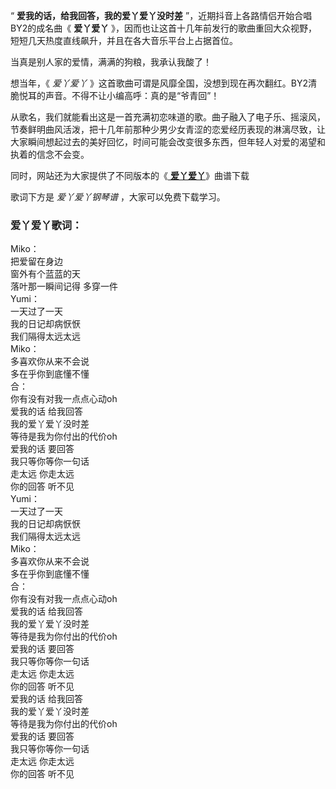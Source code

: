 

“ **爱我的话，给我回答，我的爱丫爱丫没时差** ”，近期抖音上各路情侣开始合唱BY2的成名曲《 **爱丫爱丫**
》，因而也让这首十几年前发行的歌曲重回大众视野，短短几天热度直线飙升，并且在各大音乐平台上占据首位。

当真是别人家的爱情，满满的狗粮，我承认我酸了！

想当年，《 _爱丫爱丫_ 》这首歌曲可谓是风靡全国，没想到现在再次翻红。BY2清脆悦耳的声音。不得不让小编高呼：真的是“爷青回”！

从歌名，我们就能看出这是一首充满初恋味道的歌。曲子融入了电子乐、摇滚风，节奏鲜明曲风活泼，把十几年前那种少男少女青涩的恋爱经历表现的淋漓尽致，让大家瞬间想起过去的美好回忆，时间可能会改变很多东西，但年轻人对爱的渴望和执着的信念不会变。

同时，网站还为大家提供了不同版本的《[ **爱丫爱丫**](Music-2338-爱丫爱丫-By2-EOP教学曲.html "爱丫爱丫")》曲谱下载

歌词下方是 _爱丫爱丫钢琴谱_ ，大家可以免费下载学习。

### 爱丫爱丫歌词：

Miko：  
把爱留在身边  
窗外有个蓝蓝的天  
落叶那一瞬间记得 多穿一件  
Yumi：  
一天过了一天  
我的日记却病恹恹  
我们隔得太远太远  
Miko：  
多喜欢你从来不会说  
多在乎你到底懂不懂  
合：  
你有没有对我一点点心动oh  
爱我的话 给我回答  
我的爱丫爱丫没时差  
等待是我为你付出的代价oh  
爱我的话 要回答  
我只等你等你一句话  
走太远 你走太远  
你的回答 听不见  
Yumi：  
一天过了一天  
我的日记却病恹恹  
我们隔得太远太远  
Miko：  
多喜欢你从来不会说  
多在乎你到底懂不懂  
合：  
你有没有对我一点点心动oh  
爱我的话 给我回答  
我的爱丫爱丫没时差  
等待是我为你付出的代价oh  
爱我的话 要回答  
我只等你等你一句话  
走太远 你走太远  
你的回答 听不见  
爱我的话 给我回答  
我的爱丫爱丫没时差  
等待是我为你付出的代价oh  
爱我的话 要回答  
我只等你等你一句话  
走太远 你走太远  
你的回答 听不见

